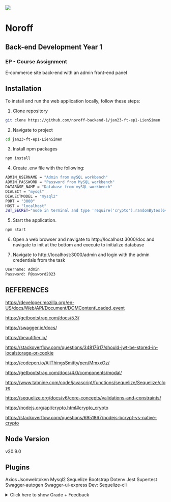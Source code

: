 ![](http://143.42.108.232/pvt/Noroff-64.png)
# Noroff
## Back-end Development Year 1
### EP - Course Assignment

E-commerce site back-end with an admin front-end panel

## Installation

To install and run the web application locally, follow these steps:

1. Clone repository
```bash
git clone https://github.com/noroff-backend-1/jan23-ft-ep1-LienSimen
```

2. Navigate to project
```bash
cd jan23-ft-ep1-LienSimen
```

3. Install npm packages
```bash
npm install
```

4. Create .env file with the following:
```bash
ADMIN_USERNAME = "Admin from mySQL workbench"
ADMIN_PASSWORD = "Password from MySQL workbench"
DATABASE_NAME = "Database from mySQL workbench"
DIALECT = "mysql"
DIALECTMODEL = "mysql2"
PORT = "3000"
HOST = "localhost"
JWT_SECRET="node in terminal and type 'require('crypto').randomBytes(64).toString('hex')' to create a good secret"
```

5. Start the application.
```bash
npm start
```

6. Open a web browser and navigate to http://localhost:3000/doc and navigate to init at the bottom and execute to initialize database

7. Navigate to http://localhost:3000/admin and login with the admin credentials from the task
```bash
Username: Admin
Password: P@ssword2023
```

## REFERENCES

https://developer.mozilla.org/en-US/docs/Web/API/Document/DOMContentLoaded_event

https://getbootstrap.com/docs/5.3/

https://swagger.io/docs/

https://beautifier.io/

https://stackoverflow.com/questions/34817617/should-jwt-be-stored-in-localstorage-or-cookie

https://codepen.io/AllThingsSmitty/pen/MmxxOz/

https://getbootstrap.com/docs/4.0/components/modal/

https://www.tabnine.com/code/javascript/functions/sequelize/Sequelize/close

https://sequelize.org/docs/v6/core-concepts/validations-and-constraints/

https://nodejs.org/api/crypto.html#crypto_crypto

https://stackoverflow.com/questions/6951867/nodejs-bcrypt-vs-native-crypto

## Node Version

v20.9.0

## Plugins

Axios
Jsonwebtoken
Mysql2
Sequelize
Bootstrap
Dotenv
Jest
Supertest
Swagger-autogen
Swagger-ui-express
Dev:
Sequelize-cli

<details>
  <summary>Click here to show Grade + Feedback</summary>
  
  ![image](https://github.com/LienSimen/Backend-Development-Exam-Project/assets/122803724/d0f61b8c-27a6-468c-96c7-360300930520)
</details>
